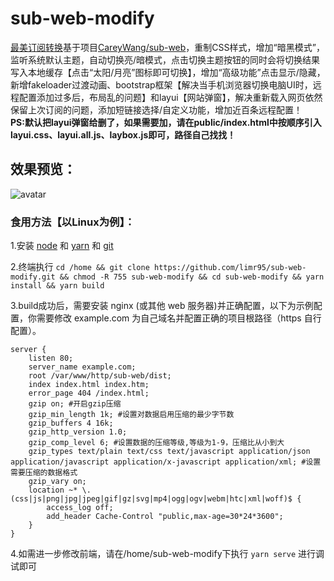# sub-web-modify
[最美订阅转换](https://sub.v1.mk)基于项目[CareyWang/sub-web](https://github.com/CareyWang/sub-web)，重制CSS样式，增加“暗黑模式”，监听系统默认主题，自动切换亮/暗模式，点击切换主题按钮的同时会将切换结果写入本地缓存【点击“太阳/月亮”图标即可切换】，增加“高级功能”点击显示/隐藏，新增fakeloader过渡动画、bootstrap框架【解决当手机浏览器切换电脑UI时，远程配置添加过多后，布局乱的问题】和layui【网站弹窗】，解决重新载入网页依然保留上次订阅的问题，添加短链接选择/自定义功能，增加近百条远程配置！<br/>**PS:默认把layui弹窗给删了，如果需要加，请在public/index.html中按顺序引入layui.css、layui.all.js、laybox.js即可，路径自己找找！**
## 效果预览：
![avatar](https://cdn.jsdelivr.net/gh/limr95/webcdn@3.2/7.gif)
### 食用方法【以Linux为例】：
1.安装 [node](https://blog.csdn.net/achabuhecha/article/details/111400068) 和 [yarn](https://classic.yarnpkg.com/en/docs/install#debian-stable) 和 [git](https://git-scm.com/book/zh/v2/%E8%B5%B7%E6%AD%A5-%E5%AE%89%E8%A3%85-Git)

2.终端执行 `cd /home && git clone https://github.com/limr95/sub-web-modify.git && chmod -R 755 sub-web-modify && cd sub-web-modify && yarn install && yarn build`

3.build成功后，需要安装 nginx (或其他 web 服务器)并正确配置，以下为示例配置，你需要修改 example.com 为自己域名并配置正确的项目根路径（https 自行配置）。

```shell
server {
    listen 80;
    server_name example.com;
    root /var/www/http/sub-web/dist;
    index index.html index.htm;
    error_page 404 /index.html;
    gzip on; #开启gzip压缩
    gzip_min_length 1k; #设置对数据启用压缩的最少字节数
    gzip_buffers 4 16k;
    gzip_http_version 1.0;
    gzip_comp_level 6; #设置数据的压缩等级,等级为1-9，压缩比从小到大
    gzip_types text/plain text/css text/javascript application/json application/javascript application/x-javascript application/xml; #设置需要压缩的数据格式
    gzip_vary on;
    location ~* \.(css|js|png|jpg|jpeg|gif|gz|svg|mp4|ogg|ogv|webm|htc|xml|woff)$ {
        access_log off;
        add_header Cache-Control "public,max-age=30*24*3600";
    }
}
```

4.如需进一步修改前端，请在/home/sub-web-modify下执行 `yarn serve` 进行调试即可
